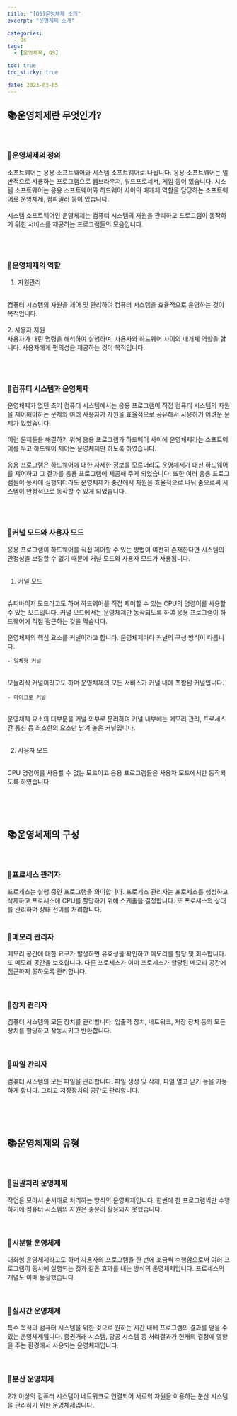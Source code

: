 ```yaml
---
title: "[OS]운영체제 소개"
excerpt: "운영체제 소개"

categories:
  - Os
tags:
  - [운영체제, OS]

toc: true
toc_sticky: true

date: 2023-03-05
---
```


## 📚운영체제란 무엇인가?
<br>

### 📄운영체제의 정의
소프트웨어는 응용 소프트웨어와 시스템 소프트웨어로 나뉩니다. 응용 소프트웨어는 일반적으로 사용하는 프로그램으로 웹브라우저, 워드프로세서, 게임 등이 있습니다. 시스템 소프트웨어는 응용 소프트웨어와 하드웨어 사이의 매개체 역할을 담당하는 소프트웨어로 운영체제, 컴파일러 등이 있습니다.
<br><br>
시스템 소프트웨어인 운영체제는 컴퓨터 시스템의 자원을 관리하고 프로그램이 동작하기 위한 서비스를 제공하는 프로그램들의 모음입니다.

<br><br>

### 📄운영체제의 역할
  1. 자원관리
  <br>
  컴퓨터 시스템의 자원을 제어 및 관리하여 컴퓨터 시스템을 효율적으로 운영하는 것이 목적입니다.
  <br><br>
  2. 사용자 지원
  <br>
  사용자가 내린 명령을 해석하여 실행하며, 사용자와 하드웨어 사이의 매개체 역할을 합니다. 사용자에게 편의성을 제공하는 것이 목적입니다.

<br><br>

### 📄컴퓨터 시스템과 운영체제
운영체제가 없던 초기 컴퓨터 시스템에서는 응용 프로그램이 직접 컴퓨터 시스템의 자원을 제어해야하는 문제와 여러 사용자가 자원을 효율적으로 공유해서 사용하기 어려운 문제가 있었습니다.
<br><br>
이런 문제들을 해결하기 위해 응용 프로그램과 하드웨어 사이에 운영체제라는 소프트웨어를 두고 하드웨어 제어는 운영체제만 하도록 하였습니다.
<br><br>
응용 프로그램은 하드웨어에 대한 자세한 정보를 모르더라도 운영체제가 대신 하드웨어를 제어하고 그 결과를 응용 프로그램에 제공해 주게 되었습니다. 또한 여러 응용 프로그램들이 동시에 실행되더라도 운영체제가 중간에서 자원을 효율적으로 나눠 줌으로써 시스템이 안정적으로 동작할 수 있게 되었습니다.

<br><br>

### 📄커널 모드와 사용자 모드
응용 프로그램이 하드웨어를 직접 제어할 수 있는 방법이 여전히 존재한다면 시스템의 안정성을 보장할 수 없기 때문에 커널 모드와 사용자 모드가 사용됩니다.
<br><br>

1. 커널 모드
<br>
슈퍼바이저 모드라고도 하며 하드웨어를 직접 제어할 수 있는 CPU의 명령어를 사용할 수 있는 모드입니다. 커널 모드에서는 운영체제만 동작되도록 하여 응용 프로그램이 하드웨어에 직접 접근하는 것을 막습니다.
<br><br>
운영체제의 핵심 요소를 커널이라고 합니다. 운영체제마다 커널의 구성 방식이 다릅니다.
<br>

    - 일체형 커널
  <br>
  모놀리식 커널이라고도 하며 운영체제의 모든 서비스가 커널 내에 포함된 커널입니다.
  <br>

    - 마이크로 커널
  <br>
  운영체제 요소의 대부분을 커널 외부로 분리하여 커널 내부에는 메모리 관리, 프로세스 간 통신 등 최소한의 요소만 남겨 놓은 커널입니다.
  <br><br>

2. 사용자 모드
<br>
CPU 명령어를 사용할 수 없는 모드이고 응용 프로그램들은 사용자 모드에서만 동작되도록 하였습니다.

<br><br><br>

## 📚운영체제의 구성
<br>

### 📄프로세스 관리자
프로세스는 실행 중인 프로그램을 의미합니다. 프로세스 관리자는 프로세스를 생성하고 삭제하고 프로세스에 CPU를 할당하기 위해 스케줄을 결정합니다. 또 프로세스의 상태를 관리하며 상태 전이를 처리합니다.
<br><br>

### 📄메모리 관리자
메모리 공간에 대한 요구가 발생하면 유효성을 확인하고 메모리를 할당 및 회수합니다. 또 메모리 공간을 보호합니다. 다른 프로세스가 이미 프로세스가 할당된 메모리 공간에 접근하지 못하도록 관리합니다.

<br>

### 📄장치 관리자
컴퓨터 시스템의 모든 장치를 관리합니다. 입출력 장치, 네트워크, 저장 장치 등의 모든 장치를 할당하고 작동시키고 반환합니다.

<br>

### 📄파일 관리자
컴퓨터 시스템의 모든 파일을 관리합니다. 파일 생성 및 삭제, 파일 열고 닫기 등을 가능하게 합니다. 그리고 저장장치의 공간도 관리합니다.

<br><br><br>

## 📚운영체제의 유형
<br>

### 📄일괄처리 운영체제
작업을 모아서 순서대로 처리하는 방식의 운영체제입니다. 한번에 한 프로그램씩만 수행하기에 컴퓨터 시스템의 자원은 충분히 활용되지 못했습니다.

<br>

### 📄시분할 운영체제
대화형 운영체제라고도 하며 사용자의 프로그램을 한 번에 조금씩 수행함으로써 여러 프로그램이 동시에 실행되는 것과 같은 효과를 내는 방식의 운영체제입니다. 프로세스의 개념도 이때 등장했습니다.

<br>

### 📄실시간 운영체제
특수 목적의 컴퓨터 시스템을 위한 것으로 원하는 시간 내에 프로그램의 결과를 얻을 수 있는 운영체제입니다. 증권거래 시스템, 항공 시스템 등 처리결과가 현재의 결정에 영향을 주는 환경에서 사용되는 운영체제입니다.

<br>

### 📄분산 운영체제
2개 이상의 컴퓨터 시스템이 네트워크로 연결되어 서로의 자원을 이용하는 분산 시스템을 관리하기 위한 운영체제입니다.

<br>